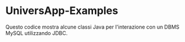 # UniversApp-Examples
Questo codice mostra alcune classi Java per l'interazione con un DBMS MySQL utilizzando JDBC.
